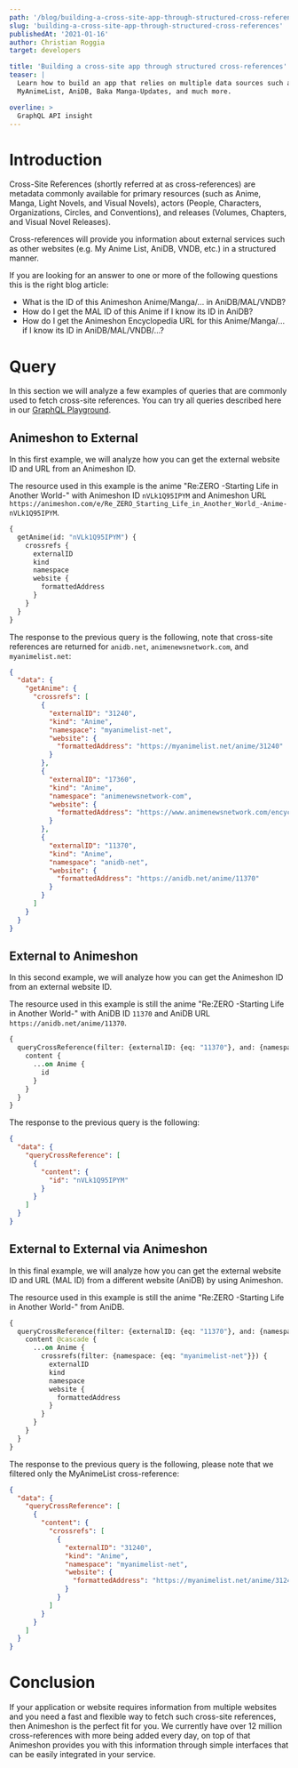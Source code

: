 ```yaml
---
path: '/blog/building-a-cross-site-app-through-structured-cross-references/'
slug: 'building-a-cross-site-app-through-structured-cross-references'
publishedAt: '2021-01-16'
author: Christian Roggia
target: developers

title: 'Building a cross-site app through structured cross-references'
teaser: |
  Learn how to build an app that relies on multiple data sources such as
  MyAnimeList, AniDB, Baka Manga-Updates, and much more.

overline: >
  GraphQL API insight
---
```


# Introduction

Cross-Site References (shortly referred at as cross-references) are metadata commonly available for primary resources (such as Anime, Manga, Light Novels, and Visual Novels), actors (People, Characters, Organizations, Circles, and Conventions), and releases (Volumes, Chapters, and Visual Novel Releases).

Cross-references will provide you information about external services such as other websites (e.g. My Anime List, AniDB, VNDB, etc.) in a structured manner.

If you are looking for an answer to one or more of the following questions this is the right blog article:

- What is the ID of this Animeshon Anime/Manga/... in AniDB/MAL/VNDB?
- How do I get the MAL ID of this Anime if I know its ID in AniDB?
- How do I get the Animeshon Encyclopedia URL for this Anime/Manga/... if I know its ID in AniDB/MAL/VNDB/...?

# Query

In this section we will analyze a few examples of queries that are commonly used to fetch cross-site references.
You can try all queries described here in our [GraphQL Playground](https://graphql.animeapis.dev/graphql).

## Animeshon to External

In this first example, we will analyze how you can get the external website ID and URL from an Animeshon ID.

The resource used in this example is the anime "Re:ZERO -Starting Life in Another World-" with Animeshon ID `nVLk1Q95IPYM` and Animeshon URL `https://animeshon.com/e/Re_ZERO_Starting_Life_in_Another_World_-Anime-nVLk1Q95IPYM`.

```graphql
{
  getAnime(id: "nVLk1Q95IPYM") {
    crossrefs {
      externalID
      kind
      namespace
      website {
        formattedAddress
      }
    }
  }
}
```

The response to the previous query is the following, note that cross-site references are returned for `anidb.net`, `animenewsnetwork.com`, and `myanimelist.net`:

```json
{
  "data": {
    "getAnime": {
      "crossrefs": [
        {
          "externalID": "31240",
          "kind": "Anime",
          "namespace": "myanimelist-net",
          "website": {
            "formattedAddress": "https://myanimelist.net/anime/31240"
          }
        },
        {
          "externalID": "17360",
          "kind": "Anime",
          "namespace": "animenewsnetwork-com",
          "website": {
            "formattedAddress": "https://www.animenewsnetwork.com/encyclopedia/anime.php?id=17360"
          }
        },
        {
          "externalID": "11370",
          "kind": "Anime",
          "namespace": "anidb-net",
          "website": {
            "formattedAddress": "https://anidb.net/anime/11370"
          }
        }
      ]
    }
  }
}
```

## External to Animeshon

In this second example, we will analyze how you can get the Animeshon ID from an external website ID.

The resource used in this example is still the anime "Re:ZERO -Starting Life in Another World-" with AniDB ID `11370` and AniDB URL `https://anidb.net/anime/11370`.

```graphql
{
  queryCrossReference(filter: {externalID: {eq: "11370"}, and: {namespace: {eq: "anidb-net"}}}, first: 1) {
    content {
      ...on Anime {
        id
      }
    }
  }
}
```

The response to the previous query is the following:

```json
{
  "data": {
    "queryCrossReference": [
      {
        "content": {
          "id": "nVLk1Q95IPYM"
        }
      }
    ]
  }
}
```

## External to External via Animeshon

In this final example, we will analyze how you can get the external website ID and URL (MAL ID) from a different website (AniDB) by using Animeshon.

The resource used in this example is still the anime "Re:ZERO -Starting Life in Another World-" from AniDB.

```graphql
{
  queryCrossReference(filter: {externalID: {eq: "11370"}, and: {namespace: {eq: "anidb-net"}}}, first: 1) {
    content @cascade {
      ...on Anime {
        crossrefs(filter: {namespace: {eq: "myanimelist-net"}}) {
          externalID
          kind
          namespace
          website {
            formattedAddress
          }
        }
      }
    }
  }
}
```

The response to the previous query is the following, please note that we filtered only the MyAnimeList cross-reference:

```json
{
  "data": {
    "queryCrossReference": [
      {
        "content": {
          "crossrefs": [
            {
              "externalID": "31240",
              "kind": "Anime",
              "namespace": "myanimelist-net",
              "website": {
                "formattedAddress": "https://myanimelist.net/anime/31240"
              }
            }
          ]
        }
      }
    ]
  }
}
```

# Conclusion

If your application or website requires information from multiple websites and you need a fast and flexible way to fetch such cross-site references, then Animeshon is the perfect fit for you. We currently have over 12 million cross-references with more being added every day, on top of that Animeshon provides you with this information through simple interfaces that can be easily integrated in your service.